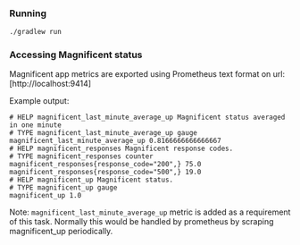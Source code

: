 ### Running

```bash
./gradlew run
```


### Accessing Magnificent status

Magnificent app metrics are exported using Prometheus text format on url: [http://localhost:9414]


Example output:

```
# HELP magnificent_last_minute_average_up Magnificent status averaged in one minute
# TYPE magnificent_last_minute_average_up gauge
magnificent_last_minute_average_up 0.8166666666666667
# HELP magnificent_responses Magnificent response codes.
# TYPE magnificent_responses counter
magnificent_responses{response_code="200",} 75.0
magnificent_responses{response_code="500",} 19.0
# HELP magnificent_up Magnificent status.
# TYPE magnificent_up gauge
magnificent_up 1.0
```

Note: `magnificent_last_minute_average_up` metric is added as a requirement of this task. Normally this would be handled by prometheus by scraping magnificent_up periodically.